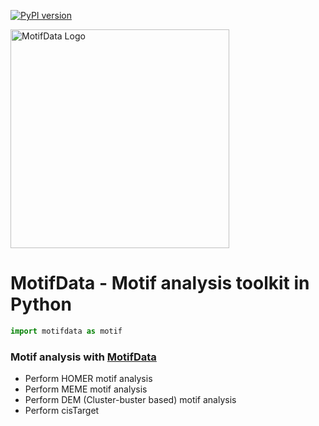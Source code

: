 [![PyPI version](https://badge.fury.io/py/seqexplainer.svg)](https://badge.fury.io/py/motifdata)

<img src="docs/_static/MotifData_logo.png" alt="MotifData Logo" width=350>

# MotifData - Motif analysis toolkit in Python

```python
import motifdata as motif
```

### Motif analysis with [MotifData](https://github.com/ML4GLand/MotifData)

  - Perform HOMER motif analysis
  - Perform MEME motif analysis
  - Perform DEM (Cluster-buster based) motif analysis
  - Perform cisTarget